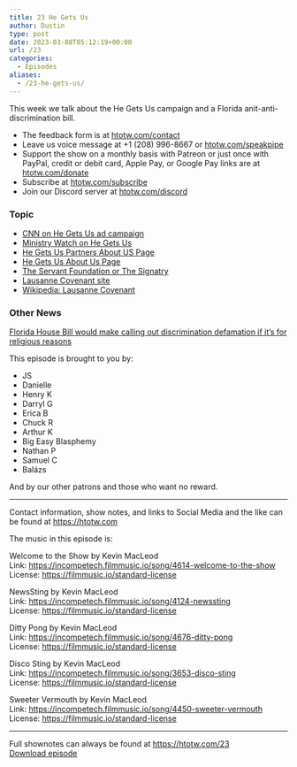 ```yaml
---
title: 23 He Gets Us
author: Dustin
type: post
date: 2023-03-08T05:12:19+00:00
url: /23
categories:
  - Episodes
aliases:
  - /23-he-gets-us/
---
```

<div id="buzzsprout-player-12397919"></div><script src="https://www.buzzsprout.com/1983601/12397919-23-he-gets-us.js?container_id=buzzsprout-player-12397919&player=small" type="text/javascript" charset="utf-8"></script>

  
This week we talk about the He Gets Us campaign and a Florida anit-anti-discrimination bill.

<!--more-->

  * The feedback form is at [htotw.com/contact][1]
  * Leave us voice message at +1 (208) 996-8667 or [htotw.com/speakpipe][2]
  * Support the show on a monthly basis with Patreon or just once with PayPal, credit or debit card, Apple Pay, or Google Pay links are at [htotw.com/donate][3]
  * Subscribe at [htotw.com/subscribe][4]
  * Join our Discord server at [htotw.com/discord][5]

### Topic

  * [CNN on He Gets Us ad campaign][6]
  * [Ministry Watch on He Gets Us][7]
  * [He Gets Us Partners About US Page][8]
  * [He Gets Us About Us Page][9]
  * [The Servant Foundation or The Signatry][10]
  * [Lausanne Covenant site][11]
  * [Wikipedia: Lausanne Covenant][12]

### Other News

[Florida House Bill would make calling out discrimination defamation if it’s for religious reasons][13]

This episode is brought to you by:

  * JS
  * Danielle
  * Henry K
  * Darryl G
  * Erica B
  * Chuck R
  * Arthur K
  * Big Easy Blasphemy
  * Nathan P
  * Samuel C
  * Balázs

And by our other patrons and those who want no reward.

* * *

Contact information, show notes, and links to Social Media and the like can be found at <https://htotw.com>

The music in this episode is:

Welcome to the Show by Kevin MacLeod  
Link: https://incompetech.filmmusic.io/song/4614-welcome-to-the-show  
License: https://filmmusic.io/standard-license

NewsSting by Kevin MacLeod  
Link: https://incompetech.filmmusic.io/song/4124-newssting  
License: https://filmmusic.io/standard-license

Ditty Pong by Kevin MacLeod  
Link: https://incompetech.filmmusic.io/song/4676-ditty-pong  
License: https://filmmusic.io/standard-license

Disco Sting by Kevin MacLeod  
Link: https://incompetech.filmmusic.io/song/3653-disco-sting  
License: https://filmmusic.io/standard-license

Sweeter Vermouth by Kevin MacLeod  
Link: https://incompetech.filmmusic.io/song/4450-sweeter-vermouth  
License: https://filmmusic.io/standard-license

* * *

Full shownotes can always be found at <https://htotw.com/23>  
[Download episode][14]

 [1]: https://htotw.com/contact
 [2]: https://htotw.com/speakpike
 [3]: https://htotw.com/donate
 [4]: https://htotw.com/subscribe
 [5]: https://htotw.com/discord
 [6]: https://www.cnn.com/2023/02/11/us/he-gets-us-super-bowl-commercials-cec/index.html
 [7]: https://ministrywatch.com/100-million-media-campaign-depicts-human-side-of-jesus-in-outreach-to-skeptics/
 [8]: https://hegetsuspartners.com/about
 [9]: https://hegetsus.com/en/about-us
 [10]: https://thesignatry.com/who-we-are/our-history/
 [11]: https://lausanne.org/content/covenant/lausanne-covenant
 [12]: https://en.wikipedia.org/wiki/Lausanne_Covenant
 [13]: https://www.lgbtqnation.com/2023/02/christians-could-sue-people-who-call-them-homophobic-if-this-gop-bill-passes/
 [14]: https://www.buzzsprout.com/1983601/12397919-23-he-gets-us.mp3?download=true